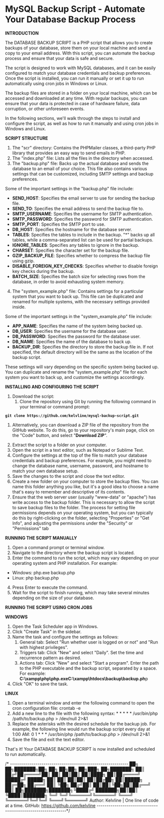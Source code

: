 # MySQL Backup Script - Automate Your Database Backup Process
  
<p><strong>INTRODUCTION</strong></p>
<p>The DATABASE BACKUP SCRIPT is a PHP script that allows you to create backups of your database, store them on your local machine&nbsp;and send a copy to your email address. With this script, you can automate the backup process and ensure that your data is safe and secure.</p>
<p>The script is designed to work with MySQL databases, and it can be easily configured to match your database credentials and backup preferences. Once the script is installed, you can run it manually or set it up to run automatically using cron jobs in Windows or Linux.</p>
<p>The backup files are stored in a folder on your local machine, which can be accessed and downloaded at any time. With regular backups, you can ensure that your data is protected in case of hardware failure, data corruption, or other unforeseen events.</p>
<p>In the following sections, we'll walk through the steps to install and configure the script, as well as how to run it manually and using cron jobs in Windows and Linux.</p>
<p><strong>SCRIPT STRUCTURE</strong></p>
<ol>
<li>The "scr" directory: Contains the PHPMailer classes, a third-party PHP library that provides an easy way to send emails in PHP.</li>
<li>The "index.php" file: Lists all the files in the directory when accessed.</li>
<li>The "backup.php" file: Backs up the actual database and sends the database to an email of your choice. This file also contains various settings that can be customized, including SMTP settings and backup preferences.</li>
</ol>
<p>Some of the important settings in the "backup.php" file include:</p>
<ul>
<li><strong>SEND_HOST</strong>: Specifies the email server to use for sending the backup file.</li>
<li><strong>SEND_TO</strong>: Specifies the email address to send the backup file to.</li>
<li><strong>SMTP_USERNAME</strong>: Specifies the username for SMTP authentication.</li>
<li><strong>SMTP_PASSWORD</strong>: Specifies the password for SMTP authentication.</li>
<li><strong>SMTP_PORT</strong>: Specifies the SMTP port to use.</li>
<li><strong>DB_HOST</strong>: Specifies the hostname for the database server.</li>
<li><strong>TABLES</strong>: Specifies the tables to include in the backup. "*" backs up all tables, while a comma-separated list can be used for partial backups.</li>
<li><strong>IGNORE_TABLES</strong>: Specifies any tables to ignore in the backup.</li>
<li><strong>CHARSET</strong>: Specifies the character set for the backup file.</li>
<li><strong>GZIP_BACKUP_FILE</strong>: Specifies whether to compress the backup file using gzip.</li>
<li><strong>DISABLE_FOREIGN_KEY_CHECKS</strong>: Specifies whether to disable foreign key checks during the backup.</li>
<li><strong>BATCH_SIZE</strong>: Specifies the batch size for selecting rows from the database, in order to avoid exhausting system memory.</li>
</ul>
<ol start="4">
<li>The "system_example.php" file: Contains settings for a particular system that you want to back up. This file can be duplicated and renamed for multiple systems, with the necessary settings provided inside.</li>
</ol>
<p>Some of the important settings in the "system_example.php" file include:</p>
<ul>
<li><strong>APP_NAME</strong>: Specifies the name of the system being backed up.</li>
<li><strong>DB_USER</strong>: Specifies the username for the database user.</li>
<li><strong>DB_PASSWORD</strong>: Specifies the password for the database user.</li>
<li><strong>DB_NAME</strong>: Specifies the name of the database to back up.</li>
<li><strong>BACKUP_DIR</strong>: Specifies the directory to store the backup file in. If not specified, the default directory will be the same as the location of the backup script.</li>
</ul>
<p>These settings will vary depending on the specific system being backed up. You can duplicate and rename the "system_example.php" file for each system you want to back up, and customize the settings accordingly.</p>
<p><strong>INSTALLING AND CONFIGURING THE SCRIPT</strong></p>
<ol>
<li>Download the script:
<ol>
<li>Clone the repository using Git by running the following command in your terminal or command prompt:</li>
</ol>
</li>
</ol>
<p><strong><code>git clone https://github.com/kelvline/mysql-backup-script.git</code></strong></p>
<ol>
<li>Alternatively, you can download a ZIP file of the repository from the GitHub website. To do this, go to your repository's main page, click on the "Code" button, and select "<strong>Download ZIP</strong>".</li>
</ol>
<ol start="2">
<li>Extract the script to a folder on your computer.</li>
<li>Open the script in a text editor, such as Notepad or Sublime Text.</li>
<li>Configure the settings at the top of the file to match your database credentials and backup preferences. For example, you might need to change the database name, username, password, and hostname to match your own database setup.</li>
<li>Save the changes to the script and close the text editor.</li>
<li>Create a new folder on your computer to store the backup files. You can name this folder anything you like, but it's a good idea to choose a name that's easy to remember and descriptive of its contents.</li>
<li>Ensure that the web server user (usually "www-data" or "apache") has write access to the backup folder. This is necessary to allow the script to save backup files to the folder. The process for setting file permissions depends on your operating system, but you can typically do this by right-clicking on the folder, selecting "Properties" or "Get Info", and adjusting the permissions under the "Security" or "Permissions" tab</li>
</ol>
<p><strong>RUNNING THE SCRIPT MANUALLY</strong></p>
<ol>
<li>Open a command prompt or terminal window.</li>
<li>Navigate to the directory where the backup script is located.</li>
<li>Enter the command to run the script, which may vary depending on your operating system and PHP installation. For example:</li>
</ol>
<ul>
<li>Windows: php.exe backup.php</li>
<li>Linux: php backup.php</li>
</ul>
<ol start="4">
<li>Press Enter to execute the command.</li>
<li>Wait for the script to finish running, which may take several minutes depending on the size of your database.</li>
</ol>
<p><strong>RUNNING THE SCRIPT USING CRON JOBS</strong></p>
<p><strong>WINDOWS</strong></p>
<ol>
<li>Open the Task Scheduler app in Windows.</li>
<li>Click "Create Task" in the sidebar.</li>
<li>Name the task and configure the settings as follows:
<ol>
<li>General tab: Select "Run whether user is logged on or not" and "Run with highest privileges".</li>
<li>Triggers tab: Click "New" and select "Daily". Set the time and recurrence pattern as desired.</li>
<li>Actions tab: Click "New" and select "Start a program". Enter the path to the PHP executable and the backup script, separated by a space. For example: <strong>C:\xampp\php\php.exe</strong><strong>C:\xampp\htdocs\backup\backup.ph</strong>p</li>
</ol>
</li>
<li>Click "OK" to save the task.</li>
</ol>
<p><strong>LINUX</strong></p>
<ol>
<li>Open a terminal window and enter the following command to open the cron configuration file: crontab -e</li>
<li>Add a new line to the file with the following syntax: * * * * * /usr/bin/php /path/to/backup.php &gt; /dev/null 2&gt;&amp;1</li>
<li>Replace the asterisks with the desired schedule for the backup job. For example, the following line would run the backup script every day at 1:00 AM: 0 1 * * * /usr/bin/php /path/to/backup.php &gt; /dev/null 2&gt;&amp;1</li>
<li>Save the file and exit the text editor.</li>
</ol>
<p>That's it! Your DATABASE BACKUP SCRIPT is now installed and scheduled to run automatically.</p>

/* ------------------------------------------------------------
 ██╗  ██╗███████╗██╗    ██╗   ██╗██╗     ██╗███╗   ██╗███████╗
 ██║ ██╔╝██╔════╝██║    ██║   ██║██║     ██║████╗  ██║██╔════╝ 
 █████╔╝ █████╗  ██║    ██║   ██║██║     ██║██╔██╗ ██║█████╗   
 ██╔═██╗ ██╔══╝  ██║    ╚██╗ ██╔╝██║     ██║██║╚██╗██║██╔══╝   
 ██║  ██╗███████╗███████╗╚████╔╝ ███████╗██║██║ ╚████║███████╗ 
 ╚═╝  ╚═╝╚══════╝╚══════╝ ╚═══╝  ╚══════╝╚═╝╚═╝  ╚═══╝╚══════╝ 
 Author: Kelvline | One line of code at a time. 
 GitHub: https://github.com/kelvline 
 --------------------------------------------------------------*/